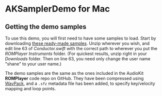 # AKSamplerDemo for Mac

## Getting the demo samples
To use this demo, you will first need to have some samples to load. Start by downloading [these ready-made samples](http://audiokit.io/downloads/ROMPlayerInstruments.zip). Unzip wherever you wish, and edit line 63 of *Conductor.swift* with the correct path to wherever you put the *ROMPlayer Instruments* folder. (For quickest results, unzip right in your *Downloads* folder. Then on line 63, you need only change the user name "shane" to your user name.)

The demo samples are the same as the ones included in the AudioKit **ROMPlayer** code repo on GitHub. They have been compressed using [WavPack](http://www.wavpack.com), and a `.sfz` metadata file has been added, to specify key/velocity mapping and loop points.





